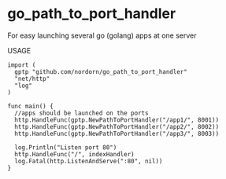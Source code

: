 # go_path_to_port_handler
For easy launching several go (golang) apps at one server

USAGE
```
import (
  gptp "github.com/nordorn/go_path_to_port_handler"
  "net/http"
  "log"
)

func main() {
  //apps should be launched on the ports
  http.HandleFunc(gptp.NewPathToPortHandler("/app1/", 8001))
  http.HandleFunc(gptp.NewPathToPortHandler("/app2/", 8002))
  http.HandleFunc(gptp.NewPathToPortHandler("/app3/", 8003))

  log.Println("Listen port 80")
  http.HandleFunc("/", indexHandler)
  log.Fatal(http.ListenAndServe(":80", nil))
}
```
